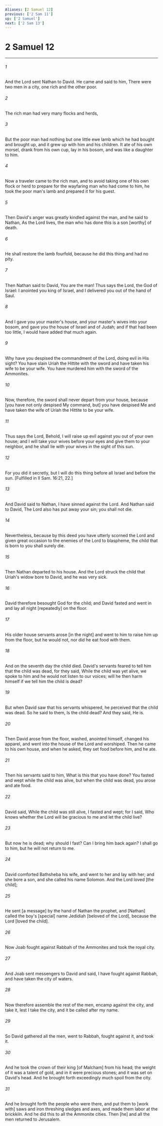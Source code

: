 ```yaml
---
Aliases: [2 Samuel 12]
previous: ['2 Sam 11']
up: ['2 Samuel']
next: ['2 Sam 13']
---
```

# 2 Samuel 12

***














###### 1 






And the Lord sent Nathan to David. He came and said to him, There were two men in a city, one rich and the other poor. 













###### 2 






The rich man had very many flocks and herds, 













###### 3 






But the poor man had nothing but one little ewe lamb which he had bought and brought up, and it grew up with him and his children. It ate of his own morsel, drank from his own cup, lay in his bosom, and was like a daughter to him. 













###### 4 






Now a traveler came to the rich man, and to avoid taking one of his own flock or herd to prepare for the wayfaring man who had come to him, he took the poor man's lamb and prepared it for his guest. 













###### 5 






Then David's anger was greatly kindled against the man, and he said to Nathan, As the Lord lives, the man who has done this is a son [worthy] of death. 













###### 6 






He shall restore the lamb fourfold, because he did this thing and had no pity. 













###### 7 






Then Nathan said to David, You are the man! Thus says the Lord, the God of Israel: I anointed you king of Israel, and I delivered you out of the hand of Saul. 













###### 8 






And I gave you your master's house, and your master's wives into your bosom, and gave you the house of Israel and of Judah; and if that had been too little, I would have added that much again. 













###### 9 






Why have you despised the commandment of the Lord, doing evil in His sight? You have slain Uriah the Hittite with the sword and have taken his wife to be your wife. You have murdered him with the sword of the Ammonites. 













###### 10 






Now, therefore, the sword shall never depart from your house, because [you have not only despised My command, but] you have despised Me and have taken the wife of Uriah the Hittite to be your wife. 













###### 11 






Thus says the Lord, Behold, I will raise up evil against you out of your own house; and I will take your wives before your eyes and give them to your neighbor, and he shall lie with your wives in the sight of this sun. 













###### 12 






For you did it secretly, but I will do this thing before all Israel and before the sun. [Fulfilled in II Sam. 16:21, 22.] 













###### 13 






And David said to Nathan, I have sinned against the Lord. And Nathan said to David, The Lord also has put away your sin; you shall not die. 













###### 14 






Nevertheless, because by this deed you have utterly scorned the Lord and given great occasion to the enemies of the Lord to blaspheme, the child that is born to you shall surely die. 













###### 15 






Then Nathan departed to his house. And the Lord struck the child that Uriah's widow bore to David, and he was very sick. 













###### 16 






David therefore besought God for the child; and David fasted and went in and lay all night [repeatedly] on the floor. 













###### 17 






His older house servants arose [in the night] and went to him to raise him up from the floor, but he would not, nor did he eat food with them. 













###### 18 






And on the seventh day the child died. David's servants feared to tell him that the child was dead, for they said, While the child was yet alive, we spoke to him and he would not listen to our voices; will he then harm himself if we tell him the child is dead? 













###### 19 






But when David saw that his servants whispered, he perceived that the child was dead. So he said to them, Is the child dead? And they said, He is. 













###### 20 






Then David arose from the floor, washed, anointed himself, changed his apparel, and went into the house of the Lord and worshiped. Then he came to his own house, and when he asked, they set food before him, and he ate. 













###### 21 






Then his servants said to him, What is this that you have done? You fasted and wept while the child was alive, but when the child was dead, you arose and ate food. 













###### 22 






David said, While the child was still alive, I fasted and wept; for I said, Who knows whether the Lord will be gracious to me and let the child live? 













###### 23 






But now he is dead; why should I fast? Can I bring him back again? I shall go to him, but he will not return to me. 













###### 24 






David comforted Bathsheba his wife, and went to her and lay with her; and she bore a son, and she called his name Solomon. And the Lord loved [the child]; 













###### 25 






He sent [a message] by the hand of Nathan the prophet, and [Nathan] called the boy's [special] name Jedidiah [beloved of the Lord], because the Lord [loved the child]. 













###### 26 






Now Joab fought against Rabbah of the Ammonites and took the royal city. 













###### 27 






And Joab sent messengers to David and said, I have fought against Rabbah, and have taken the city of waters. 













###### 28 






Now therefore assemble the rest of the men, encamp against the city, and take it, lest I take the city, and it be called after my name. 













###### 29 






So David gathered all the men, went to Rabbah, fought against it, and took it. 













###### 30 






And he took the crown of their king [of Malcham] from his head; the weight of it was a talent of gold, and in it were precious stones; and it was set on David's head. And he brought forth exceedingly much spoil from the city. 













###### 31 






And he brought forth the people who were there, and put them to [work with] saws and iron threshing sledges and axes, and made them labor at the brickkiln. And he did this to all the Ammonite cities. Then [he] and all the men returned to Jerusalem.
